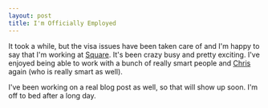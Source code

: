 ```yaml
---
layout: post
title: I'm Officially Employed
---
```


It took a while, but the visa issues have been taken care of and I'm happy to say that I'm working at [Square](https://www.squareup.com).  It's been crazy busy and pretty exciting.  I've enjoyed being able to work with a bunch of really smart people and [Chris](http://shiftcommathree.com/) again (who is really smart as well).

I've been working on a real blog post as well, so that will show up soon.  I'm off to bed after a long day.
